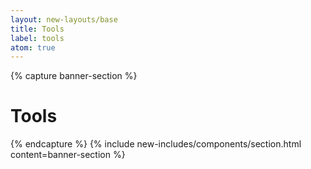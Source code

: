 ```yaml
---
layout: new-layouts/base
title: Tools
label: tools
atom: true
---
```


{% capture banner-section %}
<div class="grid-1-col" markdown=1>
  <h1>Tools</h1>
</div>
{% endcapture %}
{% include new-includes/components/section.html
  content=banner-section
%}
